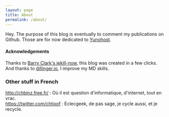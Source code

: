 ```yaml
---
layout: page
title: About
permalink: /about/
---
```


Hey. The purpose of this blog is eventually to comment my publications on Github. Those are for now dedicated to [Yunohost](https://yunohost.org).

#### Acknowledgements

Thanks to [Barry Clark's jekill-now](https://github.com/barryclark/jekyll-now), this blog was created in a few clicks.   
And thanks to [dillinger.io](http://dillinger.io/), I improve my MD skills.

### Other stuff in French
<http://chbinz.free.fr/> : Où il est question d'informatique, d'internet, tout en vrac.   
<https://twitter.com/chtixof> : Eclecgeek, de pas sage, je cycle aussi, et je recycle.
